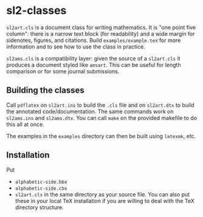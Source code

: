# sl2-classes
`sl2art.cls` is a document class for writing mathematics. 
It is "one point five column": there is a narrow text block (for readability) and a wide margin for sidenotes, figures, and citations.
Build `examples/example.tex` for more information and to see how to use the class in practice.

`sl2ams.cls` is a compatibility layer: given the source of a `sl2art.cls` it produces a document styled like `amsart`.
This can be useful for length comparison or for some journal submissions.

## Building the classes
Call `pdflatex` on `sl2art.ins` to build the `.cls` file and on `sl2art.dtx` to build the annotated code/documentation.
The same commands work on `sl2ams.ins` and `sl2ams.dtx`.
You can call `make` on the provided makefile to do this all at once.

The examples in the `examples` directory can then be built using `latexmk`, etc.

## Installation
Put 
* `alphabetic-side.bbx`
* `alphabetic-side.cbx`
* `sl2art.cls`
in the same directory as your source file.
You can also put these in your local TeX installation if you are willing to deal with the TeX directory structure.
